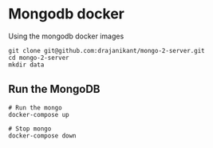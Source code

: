 # Mongodb docker

Using the mongodb docker images

```
git clone git@github.com:drajanikant/mongo-2-server.git
cd mongo-2-server
mkdir data
```

## Run the MongoDB

```
# Run the mongo
docker-compose up 

# Stop mongo 
docker-compose down
```
